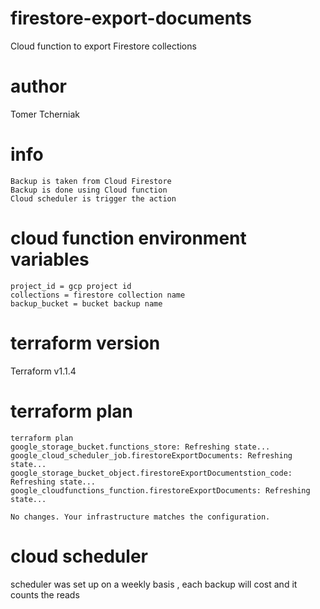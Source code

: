 # firestore-export-documents

Cloud function to export Firestore collections

# author

Tomer Tcherniak

# info

```
Backup is taken from Cloud Firestore
Backup is done using Cloud function
Cloud scheduler is trigger the action

```

# cloud function environment variables

```
project_id = gcp project id
collections = firestore collection name
backup_bucket = bucket backup name
```
# terraform version

Terraform v1.1.4

# terraform plan
```
terraform plan
google_storage_bucket.functions_store: Refreshing state...
google_cloud_scheduler_job.firestoreExportDocuments: Refreshing state...
google_storage_bucket_object.firestoreExportDocumentstion_code: Refreshing state...
google_cloudfunctions_function.firestoreExportDocuments: Refreshing state...

No changes. Your infrastructure matches the configuration.
```

# cloud scheduler

scheduler was set up on a weekly basis , each backup will cost and it counts the reads



